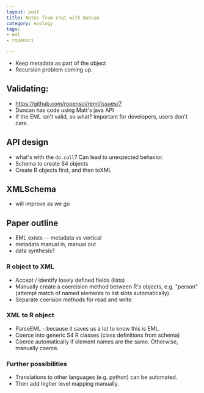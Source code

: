 ```yaml
---
layout: post
title: Notes from chat with Duncan
category: ecology
tags:
- eml
- ropensci

---
```



- Keep metadata as part of the object
- Recursion problem coming up.  

## Validating: 

- https://github.com/ropensci/reml/issues/7
- Duncan has code using Matt's java API 
- If the EML isn't valid, so what?  Important for developers, users don't care.  


## API design

- what's with the `do.call`? Can lead to unexpected behavior.
- Schema to create S4 objects
- Create R objects first, and then toXML  

## XMLSchema 

- will improve as we go 

## Paper outline

- EML exists -- metadata vs vertical
- metadata manual in, manual out 
- data synthesis?



### R object to XML   

- Accept / identify losely defined fields (lists)
- Manually create a coercision method between R's objects, e.g. "person" (attempt match of named elements to list slots automatically).  
- Separate coersion methods for read and write.  

### XML to R object

- ParseEML - because it saves us a lot to know this is EML.  
- Coerce into generic S4 R classes (class definitions from schema)
- Coerce automatically if element names are the same.  Otherwise, manually coerce.  



### Further possibilities

- Translations to other languages (e.g. python) can be automated.  
- Then add higher level mapping manually.






